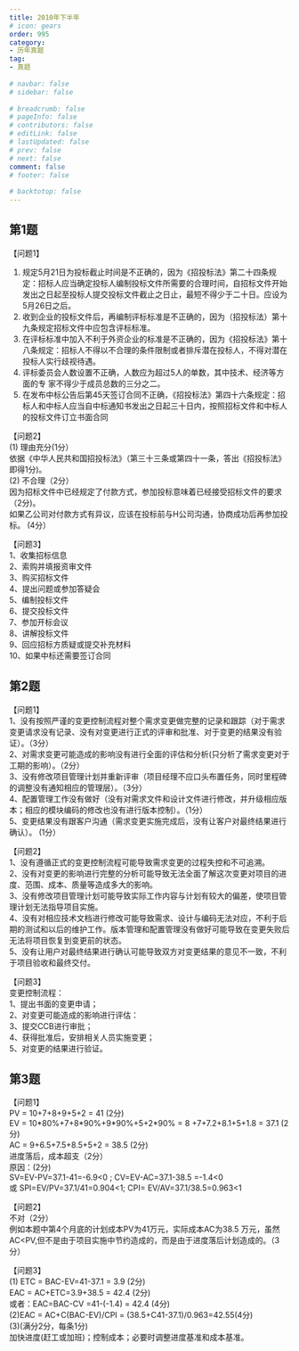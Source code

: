 ```yaml
---  
title: 2010年下半年  
# icon: gears  
order: 995  
category:  
- 历年真题  
tag:  
- 真题  
  
# navbar: false  
# sidebar: false  
  
# breadcrumb: false  
# pageInfo: false  
# contributors: false  
# editLink: false  
# lastUpdated: false  
# prev: false  
# next: false  
comment: false  
# footer: false  
  
# backtotop: false  
---  
```

## 第1题 ##

【问题1】  
1. 规定5月21日为投标截止时间是不正确的，因为《招投标法》第二十四条规定：招标人应当确定投标人编制投标文件所需要的合理时间，自招标文件开始发出之日起至投标人提交投标文件截止之日止，最短不得少于二十日。应设为5月26日之后。  
2. 收到企业的投标文件后，再编制评标标准是不正确的，因为（招投标法）第十九条规定招标文件中应包含评标标准。  
3. 在评标标准中加入不利于外资企业的标准是不正确的，因为《招投标法》第十八条规定：招标人不得以不合理的条件限制或者排斥潜在投标人，不得对潜在投标人实行歧视待遇。  
4. 评标委员会人数设置不正确，人数应为超过5人的单数，其中技术、经济等方面的专 家不得少于成员总数的三分之二。  
5. 在发布中标公告后第45天签订合同不正确，《招投标法》第四十六条规定：招标人和中标人应当自中标通知书发出之日起三十日内，按照招标文件和中标人的投标文件订立书面合同  
  
【问题2】  
(1) 理由充分(1分）  
依据《中华人民共和国招投标法》（第三十三条或第四十一条，答出《招投标法》即得1分)。  
(2) 不合理（2分）  
因为招标文件中已经规定了付款方式，参加投标意味着已经接受招标文件的要求（2分)。  
如果乙公司对付款方式有异议，应该在投标前与H公司沟通，协商成功后再参加投标。 (4分）  
  
【问题3】  
1、收集招标信息  
2、索购并填报资审文件  
3、购买招标文件  
4、提出问题或参加答疑会  
5、编制投标文件  
6、提交投标文件  
7、参加开标会议  
8、讲解投标文件  
9、回应招标方质疑或提交补充材料  
10、如果中标还需要签订合同  


## 第2题 ##

【问题1】  
1、没有按照严谨的变更控制流程对整个需求变更做完整的记录和跟踪（对于需求变更请求没有记录、没有对变更进行正式的评审和批准、对于变更的结果没有验证）。（3分）  
2、对需求变更可能造成的影响没有进行全面的评估和分析(只分析了需求变更对于工期的影响）。（2分）  
3、没有修改项目管理计划并重新评审（项目经理不应口头布置任务，同时里程碑的调整没有通知相应的管理层）。（3分）  
4、配置管理工作没有做好（没有对需求文件和设计文件进行修改，并升级相应版本；相应的模块编码的修改也没有进行版本控制）。（1分）  
5、变更结果没有跟客户沟通（需求变更实施完成后，没有让客户对最终结果进行确认）。 (1分）  
  
【问题2】  
1、没有遵循正式的变更控制流程可能导致需求变更的过程失控和不可追溯。  
2、没有对变更的影响进行完整的分析可能导致无法全面了解这次变更对项目的进度、范围、成本、质量等造成多大的影响。  
3、没有修改项目管理计划可能导致实际工作内容与计划有较大的偏差，使项目管理计划无法指导项目实施。  
4、没有对相应技术文档进行修改可能导致需求、设计与编码无法对应，不利于后期的测试和以后的维护工作。版本管理和配置管理没有做好可能导致在变更失败后无法将项目恢复到变更前的状态。  
5、没有让用户对最终结果进行确认可能导致双方对变更结果的意见不一致，不利于项目验收和最终交付。  
  
【问题3】  
变更控制流程：  
1、提出书面的变更申请；  
2、对变更可能造成的影响进行评估：  
3、提交CCB进行审批；  
4、获得批准后，安排相关人员实施变更；  
5、对变更的结果进行验证。  


## 第3题 ##

【问题1】  
PV = 10+7+8+9+5+2 = 41 (2分)  
EV = 10\*80%+7+8\*90%+9\*90%+5+2\*90% = 8 +7+7.2+8.1+5+1.8 = 37.1 (2分)  
AC = 9+6.5+7.5+8.5+5+2 = 38.5 (2分)  
进度落后，成本超支（2分）  
原因：(2分)  
SV=EV-PV=37.1-41=-6.9&lt;0 ; CV=EV-AC=37.1-38.5 =-1.4&lt;0  
或 SPI=EV/PV=37.1/41=0.904&lt;1; CPI= EV/AV=37.1/38.5=0.963&lt;1  
  
【问题2】  
不对（2分）  
例如本题中第4个月底的计划成本PV为41万元，实际成本AC为38.5 万元，虽然AC&lt;PV,但不是由于项目实施中节约造成的，而是由于进度落后计划造成的。（3 分）  
  
【问题3】  
(1) ETC = BAC-EV=41-37.1 = 3.9 (2分)  
EAC = AC+ETC=3.9+38.5 = 42.4 (2分)  
或者：EAC=BAC-CV =41-(-1.4) = 42.4 (4分)  
(2)EAC = AC+C(BAC-EV)/CPI = (38.5+C41-37.1)/0.963=42.55(4分)  
(3)(满分2分，每条1分)  
加快进度(赶工或加班)；控制成本；必要时调整进度基准和成本基准。  
  


